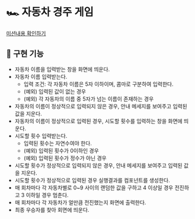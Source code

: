 # 🏎️ 자동차 경주 게임

[미션내용 확인하기](./MISSION.md)

## 🎯 구현 기능

- 자동차 이름을 입력받는 창을 화면에 띄운다.
- 자동차 이름 입력받는다.
  - 입력 조건: 각 자동차 이름은 5자 이하이며, 콤마로 구분하여 입력한다.
  - (예외) 입력된 값이 없는 경우
  - (예외) 각 자동차의 이름 중 5자가 넘는 이름이 존재하는 경우
- 자동차의 이름이 정상적으로 입력되지 않은 경우, 안내 메세지를 보여주고 입력된 값을 지운다.
- 자동차의 이름이 정상적으로 입력된 경우, 시도할 횟수를 입력하는 창을 화면에 띄운다.
- 시도할 횟수 입력받는다.
  - 입력된 횟수는 자연수여야 한다.
  - (예외) 입력된 횟수가 0이하인 경우
  - (예외) 입력된 횟수가 정수가 아닌 경우
- 시도할 횟수가 정상적으로 입력되지 않은 경우, 안내 메세지를 보여주고 입력된 값을 지운다.
- 시도할 횟수가 정상적으로 입력된 경우 실행결과를 컴포넌트를 생성한다.
- 매 회차마다 각 자동차별로 0~9 사이의 랜덤한 값을 구하고 4 이상일 경우 전진하고 3 이하일 경우 멈춘다.
- 매 회차마다 각 자동차가 얼만큼 전진했는지 화면에 출력한다.
- 최종 우승자를 찾아 회면에 띄운다.
